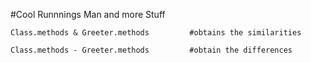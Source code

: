 #Cool Runnnings Man and more  Stuff

    Class.methods & Greeter.methods         #obtains the similarities

    Class.methods - Greeter.methods         #obtain the differences